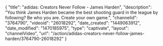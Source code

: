 {
    "title": "adidas: Creators Never Follow - James Harden",
    "description": "You think James Harden became the best shooting guard in the league by following? Be who you are. Create your own game.",
    "channelid": "3764790",
    "videoid": "26018292",
    "date_created": "1449063912",
    "date_modified": "1470185975",
    "type": "captivate",
    "layout": "channelVideo",
    "url": "\/action\/adidas-creators-never-follow-james-harden\/3764790-26018292"
}